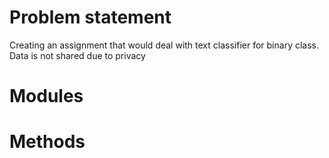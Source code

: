 # Problem statement

Creating an assignment that would deal with text classifier for binary class. Data is not shared due to privacy

# Modules

# Methods
